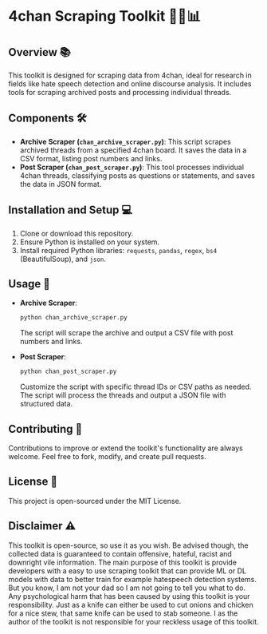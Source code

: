 
# 4chan Scraping Toolkit 🕵️‍♂️📊

## Overview 📚
This toolkit is designed for scraping data from 4chan, ideal for research in fields like hate speech detection and online discourse analysis. It includes tools for scraping archived posts and processing individual threads.

## Components 🛠️
- **Archive Scraper (`chan_archive_scraper.py`)**: This script scrapes archived threads from a specified 4chan board. It saves the data in a CSV format, listing post numbers and links.
- **Post Scraper (`chan_post_scraper.py`)**: This tool processes individual 4chan threads, classifying posts as questions or statements, and saves the data in JSON format.

## Installation and Setup 💻
1. Clone or download this repository.
2. Ensure Python is installed on your system.
3. Install required Python libraries: `requests`, `pandas`, `regex`,  `bs4` (BeautifulSoup), and `json`.

## Usage 🚀
- **Archive Scraper**:
  ```python
  python chan_archive_scraper.py
  ```
  The script will scrape the archive and output a CSV file with post numbers and links.

- **Post Scraper**:
  ```python
  python chan_post_scraper.py
  ```
  Customize the script with specific thread IDs or CSV paths as needed. The script will process the threads and output a JSON file with structured data.

## Contributing 🤝
Contributions to improve or extend the toolkit's functionality are always welcome. Feel free to fork, modify, and create pull requests.

## License 📃
This project is open-sourced under the MIT License.

## Disclaimer ⚠️
This toolkit is open-source, so use it as you wish. Be advised though, the collected data is guaranteed to contain offensive, hateful, racist and downright vile information. The main purpose of this toolkit is provide developers with a easy to use scraping toolkit that can provide ML or DL models with data to better train for example hatespeech detection systems. But you know, I am not your dad so I am not going to tell you what to do. Any psychological harm that has been caused by using this toolkit is your responsibility. 
Just as a knife can either be used to cut onions and chicken for a nice stew, that same knife can be used to stab someone. 
I as the author of the toolkit is not responsible for your reckless usage of this toolkit. 
